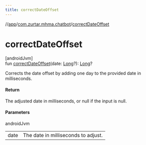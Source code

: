 ```yaml
---
title: correctDateOffset
---
```

//[app](../../index.html)/[com.zurtar.mhma.chatbot](index.html)/[correctDateOffset](correct-date-offset.html)



# correctDateOffset



[androidJvm]\
fun [correctDateOffset](correct-date-offset.html)(date: [Long](https://kotlinlang.org/api/core/kotlin-stdlib/kotlin/-long/index.html)?): [Long](https://kotlinlang.org/api/core/kotlin-stdlib/kotlin/-long/index.html)?



Corrects the date offset by adding one day to the provided date in milliseconds.



#### Return



The adjusted date in milliseconds, or null if the input is null.



#### Parameters


androidJvm

| | |
|---|---|
| date | The date in milliseconds to adjust. |




